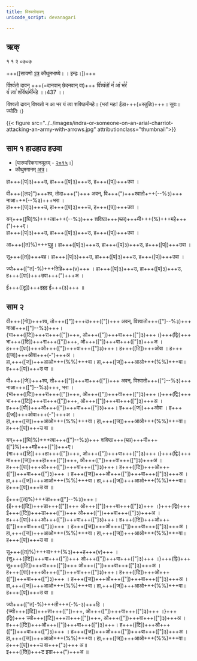 ```yaml
---
title: विश्वतोदावन् 
unicode_script: devanagari  

--- 
```


## ऋक्

१ १ २ ०७०७

+++([सायणो [ऽत्र](https://archive.org/details/SamaVedaSanhitaWithSayanabhashyaVolume1SatyavrataSamasrami1874bis_201804/page/n247&sa=D&ust=1542564218916000) कौथुमभाष्ये। । इन्द्रः।])+++

वि꣡श्व꣢तो दावन् +++(=दानवान् छेदनवान् वा)+++ वि꣣श्व꣡तो꣢ न꣣ आ꣡ भ꣢र꣣  
यं꣢ त्वा꣣ श꣡वि꣢ष्ठ꣣मी꣡म꣢हे ।।437 ।।

विश्वतो दावन् विश्वतो न आ भर यं त्वा शविष्ठमीमहे।
{भर! महः! ईडा+++(=स्तुतिः)+++। सुवः। ज्योतिः।}

{{< figure src="../../images/indra-or-someone-on-an-arial-charriot-attacking-an-army-with-arrows.jpg" attributionclass="thumbnail">}}


## साम १ हाउहाउ हउवा

- [पारम्परिकगानमूलम् - [२०१५](https://archive.org/stream/sAmaveda-jaiminIya-paravastu-paramparA-docs/UDAKA%20SAANTHI%20SAAMAANI#page/n2/mode/1up&sa=D&ust=1542425956390000)।]
- कौथुमगानम् [अत्र](https://archive.org/details/SamaVedaSanhitaWithSayanabhashyaVolume2SatyavrataSamasrami1876bis_201804/page/n467)।

<div class="audioEmbed"  caption="रामानुजार्यः 1974 " src="https://archive
.org/download/jaiminIya-sAma-gAna-paravastu-tradition-rAmAnuja/vishvato-dAvan-1.mp3"></div>
<div class="audioEmbed"  caption="गोपालार्यः 2015  " src="https://archive
.org/download/jaiminIya-sAma-gAna-paravastu-tradition-gopAla-2015/vishvato-dAvan-1.mp3"></div>

हा+++([प]३)+++उ, हा+++([प]३)+++उ, ह+++([प])+++उवा ।  

वी+++([ल२]")+++श्व, तोदा+++(")+++ अवन्, वि+++(")+++श्वातो+++(--%३)+++ नाआ+++(--%३)+++भरा ।  
हा+++([प]३)+++उ, हा+++([प]३)+++उ, ह+++([प])+++उवा ।

यन्+++([घि]%)+++त्वा+++(--%३)+++ शविष्ठा+++(~~ष्टा~~)+++मी+++(%)+++महे+++(")+++ए।  
हा+++([प]३)+++उ, हा+++([प]३)+++उ, ह+++([प])+++उवा ।  

आ+++([त]%)+++युहु। हा+++([प]३)+++उ, हा+++([प]३)+++उ, ह+++([प])+++उवा ।   

सू+++([त])+++वह। हा+++([प]३)+++उ, हा+++([प]३)+++उ, ह+++([प])+++उवा ।  

ज्यो+++(["त]-%)+++तिहि+++(v)+++ । हा+++([प]३)+++उ, हा+++([प]३)+++उ, ह+++([पा])+++उवा+++(")+++अ ।  

ई+++([टू])+++इइइ ई+++(३)+++ ॥

## साम २ 
<div class="audioEmbed"  caption="रामानुजार्यः 1974 " src="https://archive
.org/download/jaiminIya-sAma-gAna-paravastu-tradition-rAmAnuja/vishvato-dAvan-2.mp3"></div>
<div class="audioEmbed"  caption="गोपालार्यः 2015  " src="https://archive
.org/download/jaiminIya-sAma-gAna-paravastu-tradition-gopAla-2015/vishvato-dAvan-2.mp3"></div>
<div class="audioEmbed"  caption="गोपाल-विश्वासयोर् अनुवचनम् 2018 1x" src="https://archive
.org/download/jaiminIya-sAma-gAna-paravastu-tradition-anuvachanam-gopAla-vishvAsa-2018/vishvato-dAvan-2.mp3"></div>
<div class="audioEmbed"  caption="गोपाल-विश्वासयोर् अनुवचनम् 2018 1.5x" src="https://archive
.org/download/jaiminIya-sAma-gAna-paravastu-tradition-anuvachanam-gopAla-vishvAsa-2018-150p-speed/vishvato-dAvan-2.mp3"></div>

वी+++([गो])+++श्व, तो+++(["])+++दा+++(["])+++ अवन्, विश्वातो+++(["]--%३)+++ नाआ+++(["]--%३)+++।  
{भा+++([टि])+++रा+++(["])+++, ओ+++(["])+++वा+++(["]३)+++।}+++(द्विः)+++  भा+++([टि])+++रा+++(["])+++, ओ+++(["])+++वा+++(["]३)+++अ ।  
ह+++([पा])+++ओ+++(["])+++वा+++(["]३)+++। ह+++([टि])+++ओवा । ह+++([ज])+++ओवा+++(-")+++अ ।  
हा,+++([ज])+++आओ+++(%%)+++वा। हा,+++([ज])+++आओ+++(%%)+++वा। ह+++([प])+++उ वा ॥

वी+++([जे])+++श्व, तो+++(["])+++दा+++(["])+++ अवन्, विश्वातो+++(["]--%३)+++ नाआ+++(["]--%३)+++, भरा ।  
{भा+++([टि])+++रा+++(["])+++, ओ+++(["])+++वा+++(["]३)+++।}+++(द्विः)+++ भा+++([टि])+++रा+++(["])+++, ओ+++(["])+++वा+++(["]३)+++अ ।  
ह+++([पौ])+++ओ+++(["])+++वा+++(["]३)+++। ह+++([ज])+++ओवा । ह+++([ज])+++ओवा+++(-")+++अ ।  
हा,+++([ज])+++आओ+++(%%)+++वा। हा,+++([ज])+++आओ+++(%%)+++वा। ह+++([प])+++उ वा ॥

यन्+++([घि]%)+++त्वा+++(["]--%३)+++ शविष्ठा+++(~~ष्टा~~)+++मी+++(["]%)+++महे+++(["])+++ए।  
{मा+++([टि])+++हा+++(["])+++, ओ+++(["])+++वा+++(["]३)+++।}+++(द्विः)+++  मा+++([ज])+++हा+++(["])+++, ओ+++(["])+++वा+++(["]३)+++अ  ।  
ह+++([पा])+++ओ+++(["])+++वा+++(["]३)+++। ह+++([टि])+++ओ+++(["])+++वा+++(["]३)+++ । ह+++([ज])+++ओ+++(["])+++वा+++(["]३)+++अ ।  
हा,+++([ज])+++आओ+++(%%)+++वा। हा,+++([ज])+++आओ+++(%%)+++वा। ह+++([प])+++उ वा ॥

ई+++([त]%)+++डा+++(["]--%३)+++।  
{ई+++([टि])+++डा+++(["])+++ ओ+++(["])+++वा+++(["]३)+++ ।}+++(द्विः)+++ ई+++([टि])+++डा+++(["])+++ ओ+++(["])+++वा+++(["]३)+++अ ।  
ह+++([पा])+++ओ+++(["])+++वा+++(["]३)+++। ह+++([टि])+++ओ+++(["])+++वा+++(["]३)+++ । ह+++([ज])+++ओ+++(["])+++वा+++(["]३)+++अ ।  
हा,+++([ज])+++आओ+++(%%)+++वा। हा,+++([ज])+++आओ+++(%%)+++वा। ह+++([प])+++उ वा ॥  

सू+++([त]%)+++वा+++(%३)+++ह+++(v)+++ ।  
{सू+++([टि])+++वा+++(["])+++ ओ+++(["])+++वा+++(["]३)+++ ।}+++(द्विः)+++ सू+++([टि])+++वा+++(["])+++ ओ+++(["])+++वा+++(["]३)+++अ ।  
ह+++([पा])+++ओ+++(["])+++वा+++(["]३)+++। ह+++([टि])+++ओ+++(["])+++वा+++(["]३)+++ । ह+++([ज])+++ओ+++(["])+++वा+++(["]३)+++अ ।  
हा,+++([ज])+++आओ+++(%%)+++वा। हा,+++([ज])+++आओ+++(%%)+++वा। ह+++([प])+++उ वा ॥  

ज्यो+++(["त]-%)+++ती+++(-%-३)+++हि ।  
{ज्यो+++([टि])+++ता+++(["])+++, ओ+++(["])+++वा+++(["]३)+++ ।}+++(द्विः)+++  ज्यो+++([टि])+++ता+++(["])+++, ओ+++(["])+++वा+++(["]३)+++अ ।  
ह+++([टि])+++ओ+++(["])+++वा+++(["]३)+++। ह+++([टि])+++ओ+++(["])+++वा+++(["]३)+++ । ह+++([ज])+++ओ+++(["])+++वा+++(["]३)+++अ ।  
हा,+++([ज])+++आओ+++(%%)+++वा। हा,+++([ज])+++आओ+++(%%)+++वा। ह+++([प])+++उ वा+++("३)+++ अ॥  
इ+++([ति])+++ट इडा+++(")+++अ ॥